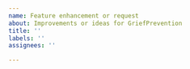 ```yaml
---
name: Feature enhancement or request
about: Improvements or ideas for GriefPrevention
title: ''
labels: ''
assignees: ''

---
```



